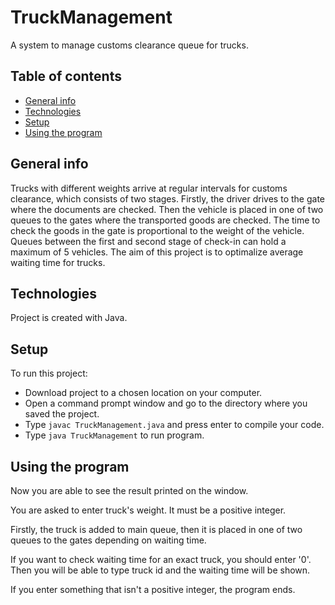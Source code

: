 # TruckManagement
A system to manage customs clearance queue for trucks.

## Table of contents
* [General info](#general-info)
* [Technologies](#technologies)
* [Setup](#setup)
* [Using the program](#using-the-program)

## General info
Trucks with different weights arrive at regular intervals for customs clearance, which consists of two stages.
Firstly, the driver drives to the gate where the documents are checked. Then the vehicle is placed in one of two queues to the gates where the transported goods are checked. The time to check the goods in the gate is proportional to the weight of the vehicle.
Queues between the first and second stage of check-in can hold a maximum of 5 vehicles.
The aim of this project is to optimalize average waiting time for trucks.

## Technologies
Project is created with Java.

## Setup
To run this project:
* Download project to a chosen location on your computer.
* Open a command prompt window and go to the directory where you saved the project.
* Type ```javac TruckManagement.java``` and press enter to compile your code.
* Type ```java TruckManagement``` to run program.

## Using the program
Now you are able to see the result printed on the window.

You are asked to enter truck's weight. It must be a positive integer.

Firstly, the truck is added to main queue, then it is placed in one of two queues to the gates depending on waiting time.

If you want to check waiting time for an exact truck, you should enter '0'. Then you will be able to type truck id and the waiting time will be shown.

If you enter something that isn't a positive integer, the program ends.
